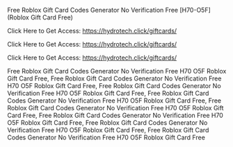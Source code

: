 Free Roblox Gift Card Codes Generator No Verification Free [H70-O5F] (Roblox Gift Card Free)

Click Here to Get Access: https://hydrotech.click/giftcards/

Click Here to Get Access: https://hydrotech.click/giftcards/

Click Here to Get Access: https://hydrotech.click/giftcards/

Free Roblox Gift Card Codes Generator No Verification Free H70 O5F Roblox Gift Card Free, Free Roblox Gift Card Codes Generator No Verification Free H70 O5F Roblox Gift Card Free, Free Roblox Gift Card Codes Generator No Verification Free H70 O5F Roblox Gift Card Free, Free Roblox Gift Card Codes Generator No Verification Free H70 O5F Roblox Gift Card Free, Free Roblox Gift Card Codes Generator No Verification Free H70 O5F Roblox Gift Card Free, Free Roblox Gift Card Codes Generator No Verification Free H70 O5F Roblox Gift Card Free, Free Roblox Gift Card Codes Generator No Verification Free H70 O5F Roblox Gift Card Free, Free Roblox Gift Card Codes Generator No Verification Free H70 O5F Roblox Gift Card Free
